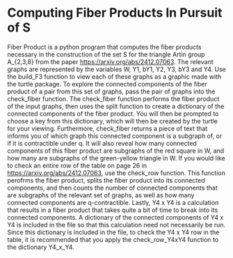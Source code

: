 # Computing Fiber Products In Pursuit of S

Fiber Product is a python program that computes the fiber products necessary in the construction of the set S for the triangle Artin group A_{2,3,8} from the paper https://arxiv.org/abs/2412.07063. 
The relevant graphs are represented by the variables W, Y1, bY1, Y2, Y3, bY3 and Y4. Use the build_F3 function to view each of these graphs as a graphic made with the turtle package.
To explore the connected components of the fiber product of a pair from this set of graphs, pass the pair of graphs into the check_fiber function. The check_fiber function performs
the fiber product of the input graphs, then uses the split function to create a dictionary of the connected components of the fiber product. You will then be prompted to choose a key
from this dictionary, which will then be created by the turtle for your viewing. Furthermore, check_fiber returns a piece of text that informs you of which graph this connected component
is a subgraph of, or if it is contractible under q. It will also reveal how many connected components of this fiber product are subgraphs of the red square in W, and how many are
subgraphs of the green-yellow triangle in W.
If you would like to check an entire row of the table on page 26 in https://arxiv.org/abs/2412.07063, use the check_row function. This function perofrms the fiber product, splits the fiber
product into its connected components, and then counts the number of connected components that are subgraphs of the relevant set of graphs, as well as how many connected components are
q-contractible.
Lastly, Y4 x Y4 is a calculation that results in a fiber product that takes quite a bit of time to break into its connected components. A dictionary of the connected components of
Y4 x Y4 is included in the file so that this calculation need not necessarily be run. Since this dictionary is included in the file, to check the Y4 x Y4 row in the table, it is
recommended that you apply the check_row_Y4xY4 function to the dictionary Y4_x_Y4.
